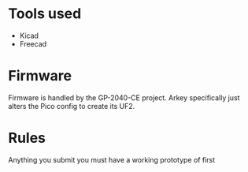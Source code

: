 # Tools used
- Kicad
- Freecad

# Firmware
Firmware is handled by the GP-2040-CE project. Arkey specifically just alters the Pico config to create its UF2.

# Rules
Anything you submit you must have a working prototype of first